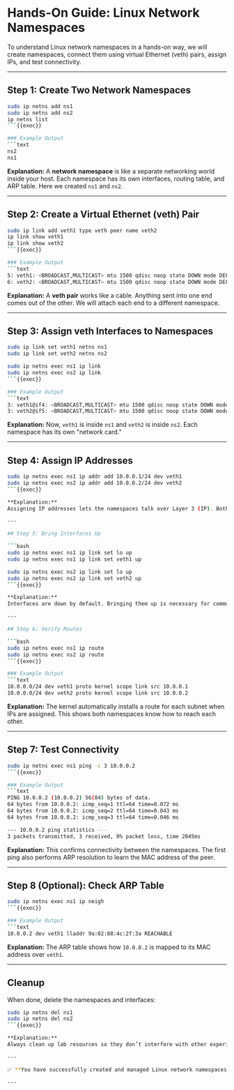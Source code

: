 # Hands-On Guide: Linux Network Namespaces

To understand Linux network namespaces in a hands-on way, we will create namespaces, connect them using virtual Ethernet (veth) pairs, assign IPs, and test connectivity.

---

## Step 1: Create Two Network Namespaces

```bash
sudo ip netns add ns1
sudo ip netns add ns2
ip netns list
```{{exec}}

### Example Output
```text
ns2
ns1
```

**Explanation:**
A **network namespace** is like a separate networking world inside your host. Each namespace has its own interfaces, routing table, and ARP table. Here we created `ns1` and `ns2`.

---

## Step 2: Create a Virtual Ethernet (veth) Pair

```bash
sudo ip link add veth1 type veth peer name veth2
ip link show veth1
ip link show veth2
```{{exec}}

### Example Output
```text
5: veth1: <BROADCAST,MULTICAST> mtu 1500 qdisc noop state DOWN mode DEFAULT group default
6: veth2: <BROADCAST,MULTICAST> mtu 1500 qdisc noop state DOWN mode DEFAULT group default
```

**Explanation:**
A **veth pair** works like a cable. Anything sent into one end comes out of the other. We will attach each end to a different namespace.

---

## Step 3: Assign veth Interfaces to Namespaces

```bash
sudo ip link set veth1 netns ns1
sudo ip link set veth2 netns ns2

sudo ip netns exec ns1 ip link
sudo ip netns exec ns2 ip link
```{{exec}}

### Example Output
```text
3: veth1@if4: <BROADCAST,MULTICAST> mtu 1500 qdisc noop state DOWN mode DEFAULT group default
3: veth2@if5: <BROADCAST,MULTICAST> mtu 1500 qdisc noop state DOWN mode DEFAULT group default
```

**Explanation:**
Now, `veth1` is inside `ns1` and `veth2` is inside `ns2`. Each namespace has its own "network card."

---

## Step 4: Assign IP Addresses

```bash
sudo ip netns exec ns1 ip addr add 10.0.0.1/24 dev veth1
sudo ip netns exec ns2 ip addr add 10.0.0.2/24 dev veth2
```{{exec}}

**Explanation:**  
Assigning IP addresses lets the namespaces talk over Layer 3 (IP). Both are placed in the same subnet `10.0.0.0/24`.

---

## Step 5: Bring Interfaces Up

```bash
sudo ip netns exec ns1 ip link set lo up
sudo ip netns exec ns1 ip link set veth1 up

sudo ip netns exec ns2 ip link set lo up
sudo ip netns exec ns2 ip link set veth2 up
```{{exec}}

**Explanation:**  
Interfaces are down by default. Bringing them up is necessary for communication. Loopback (`lo`) is also enabled because many tools expect it.

---

## Step 6: Verify Routes

```bash
sudo ip netns exec ns1 ip route
sudo ip netns exec ns2 ip route
```{{exec}}

### Example Output
```text
10.0.0.0/24 dev veth1 proto kernel scope link src 10.0.0.1
10.0.0.0/24 dev veth2 proto kernel scope link src 10.0.0.2
```

**Explanation:**
The kernel automatically installs a route for each subnet when IPs are assigned. This shows both namespaces know how to reach each other.

---

## Step 7: Test Connectivity

```bash
sudo ip netns exec ns1 ping -c 3 10.0.0.2
```{{exec}}

### Example Output
```text
PING 10.0.0.2 (10.0.0.2) 56(84) bytes of data.
64 bytes from 10.0.0.2: icmp_seq=1 ttl=64 time=0.072 ms
64 bytes from 10.0.0.2: icmp_seq=2 ttl=64 time=0.043 ms
64 bytes from 10.0.0.2: icmp_seq=3 ttl=64 time=0.046 ms

--- 10.0.0.2 ping statistics ---
3 packets transmitted, 3 received, 0% packet loss, time 2045ms
```

**Explanation:**
This confirms connectivity between the namespaces. The first ping also performs ARP resolution to learn the MAC address of the peer.

---

## Step 8 (Optional): Check ARP Table

```bash
sudo ip netns exec ns1 ip neigh
```{{exec}}

### Example Output
```text
10.0.0.2 dev veth1 lladdr 9a:02:88:4c:2f:3a REACHABLE
```

**Explanation:**
The ARP table shows how `10.0.0.2` is mapped to its MAC address over `veth1`.

---

## Cleanup

When done, delete the namespaces and interfaces:

```bash
sudo ip netns del ns1
sudo ip netns del ns2
```{{exec}}

**Explanation:**  
Always clean up lab resources so they don’t interfere with other experiments.

---

✅ **You have successfully created and managed Linux network namespaces, connected them with veth pairs, assigned IPs, and tested connectivity!**

---
